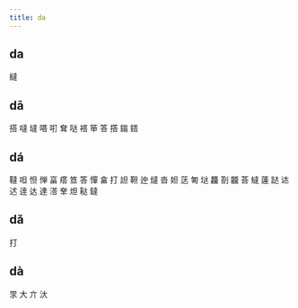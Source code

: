 ```yaml
---
title: da
---
```


## da
繨
## dā
搭
噠
墶
嗒
咑
耷
哒
褡
笚
答
撘
鎉
鎝
## dá
韃
呾
怛
惮
畗
瘩
笪
答
憚
畣
打
詚
靼
迚
燵
沓
妲
荙
匒
垯
龘
剳
龖
荅
蟽
薘
跶
迏
迖
逹
达
達
溚
羍
炟
鞑
鐽
## dǎ
打
## dà
眔
大
亣
汏
